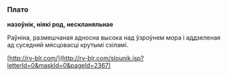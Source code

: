 ### Плато
**назоўнік, ніякі род, нескланяльнае**

Раўніна, размешчаная адносна высока над ўзроўнем мора і аддзеленая ад суседняй мясцовасці крутымі схіламі.

<a rel="author">[http://rv-blr.com/](http://rv-blr.com/slounik.jsp?letterId=0&maskId=0&pageId=2367)</a>
